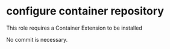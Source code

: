 # configure container repository

This role requires a Container Extension to be installed

No commit is necessary.

